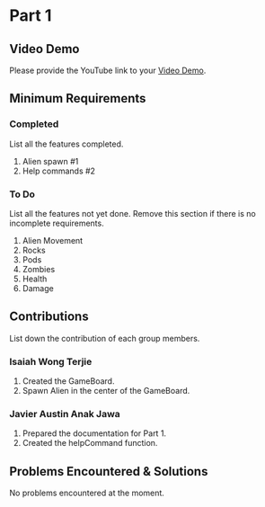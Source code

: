 # Part 1

## Video Demo

Please provide the YouTube link to your [Video Demo](https://youtube.com).

## Minimum Requirements

### Completed

List all the features completed.

1. Alien spawn #1
2. Help commands #2

### To Do

List all the features not yet done. Remove this section if there is no incomplete requirements.

1. Alien Movement 
2. Rocks
3. Pods
4. Zombies
5. Health
6. Damage

## Contributions

List down the contribution of each group members.

### Isaiah Wong Terjie

1. Created the GameBoard.
2. Spawn Alien in the center of the GameBoard.

### Javier Austin Anak Jawa

1. Prepared the documentation for Part 1.
2. Created the helpCommand function.

## Problems Encountered & Solutions

No problems encountered at the moment.
